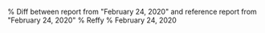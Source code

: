 % Diff between report from "February 24, 2020" and reference report from "February 24, 2020"
% Reffy
% February 24, 2020

